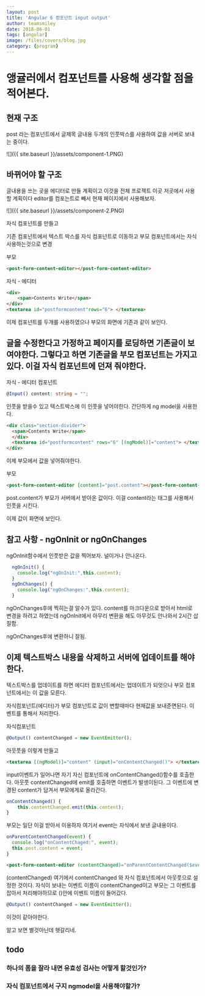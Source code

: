 ```yaml
---
layout: post
title: 'Angular 6 컴포넌트 input output' 
author: teamsmiley 
date: 2018-06-01
tags: [angular]
image: /files/covers/blog.jpg
category: {program}
---
```


# 앵귤러에서 컴포넌트를 사용해 생각할 점을 적어본다.

## 현재 구조 

post 라는 컴포넌트에서  글제목 글내용 두개의 인풋박스를 사용하여 값을 서버로 보내는 중이다.

![]({{ site.baseurl }}/assets/component-1.PNG)

## 바뀌어야 할 구조 

글내용을 쓰는 곳을 에디터로 만들 계획이고 이것을 전체 프로젝트 이곳 저곳에서 사용할 계획이다 
editor를 컴포는트로 빼서  현재 페이지에서 사용해보자.

![]({{ site.baseurl }}/assets/component-2.PNG)

자식 컴포넌트를 만들고 

기존 컴포넌트에서 텍스트 박스를 자식 컴포넌트로 이동하고  부모 컴포넌트에서는 자식사용하는것으로 변경 

부모 
```html
<post-form-content-editor></post-form-content-editor>
```

자식 - 에디터
```html
<div>
    <span>Contents Write</span>
</div>
<textarea id="postformcontent"rows="6"> </textarea>
```

이제 컴포넌트를 두개를 사용하였으나 부모의 화면에 기존과 같이 보인다. 

## 글을 수정한다고 가정하고 페이지를 로딩하면 기존글이 보여야한다. 그렇다고 하면 기존글을 부모 컴포넌트는 가지고 있다. 이걸 자식 컴포넌트에 던져 줘야한다. 


자식 - 에디터 컴포넌트 
```ts
@Input() content: string = "";
```

인풋을 받을수 있고 텍스트박스에 이 인풋을 넣어야한다. 간단하게 ng model을 사용한다.

```html
<div class="section-divider">
  <span>Contents Write</span>
  </div>
  <textarea id="postformcontent" rows="6" [(ngModel)]="content"> </textarea>
</div>
```

이제 부모에서 값을 넣어줘야한다. 

부모 
```html
<post-form-content-editor [content]="post.content"></post-form-content-editor>
```

post.content가 부모가 서버에서 받아온 값이다. 이걸 content라는 태그를 사용해서 인풋을 시킨다.

이제 값이 화면에 보인다. 

## 참고 사항 - ngOnInit or ngOnChanges

ngOnInit함수에서 인풋받은 값을 찍어보자. 널이거나 안나온다. 

```ts
  ngOnInit() {
    console.log("ngOnInit:",this.content);
  }
  ngOnChanges() {
    console.log("ngOnChanges:",this.content);
  }
```

ngOnChanges후에 찍히는걸 알수가 있다. content를 마크다운으로 받아서 html로 변경을 하려고 하였는데 ngOnInit에서 아무리 변환을 해도 아무것도 안나와서 2시간 삽질함.

ngOnChanges후에 변환하니 잘됨. 

## 이제 텍스트박스 내용을 삭제하고 서버에 업데이트를 해야한다. 

텍스트박스를 업데이트를 하면 에디터 컴포넌트에서는 업데이트가 되엇으나 부모 컴포넌트에서는 이 값을 모른다. 

자식컴포넌트(에디터)가 부모 컴포넌트로 값이 변할때마다 현재값을 보내준면된다. 이벤트를 통해서 처리한다.

자식컴포넌트
```ts
@Output() contentChanged = new EventEmitter();
```

아웃풋을 이렇게 만들고 

```html
<textarea [(ngModel)]="content" (input)="onContentChanged()"> </textarea>
```

input이벤트가 일어나면 자기 자신 컴포넌트에 onContentChanged()함수를 호출한다. 아웃풋 contentChanged에 emit를 호출하면 이벤트가 발생이된다. 그 이벤트에 변경된 content가 담겨서 부모에게로 올라간다. 

```ts
onContentChanged() {
    this.contentChanged.emit(this.content);
}
```

부모는 일단 이걸 받아서 이용하자 여기서 event는 자식에서 보낸 글내용이다.
```ts
onParentContentChanged(event) {
  console.log("onContentChaged:", event);
  this.post.content = event;
}
```

```html
<post-form-content-editor (contentChanged)="onParentContentChanged($event)"></post-form-content-editor>
```

(contentChanged)  여기에서 contentChanged 와 자식 컴포넌트에서 아웃풋으로 설정한 것이다. 자식이 보내는 이벤트 이름이 contentChanged이고  부모는 그 이벤트를 잡아서 처리해야하므로 ()안에 이벤트 이름이 들어갔다.

```ts
@Output() contentChanged = new EventEmitter();
```
이것이 같아야한다.

알고 보면 별것아닌데 헷갈리네.


## todo 

### 하나의 폼을 잘라 내면 유효성 검사는 어떻게 할것인가?


### 자식 컴포넌트에서 구지 ngmodel을 사용해야할가?





